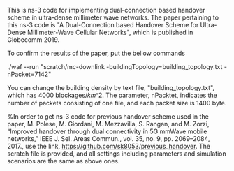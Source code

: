 This is ns-3 code for implementing dual-connection based handover scheme in ultra-dense millimeter wave networks. The paper pertaining to this ns-3 code is "A Dual-Connection based Handover Scheme for Ultra-Dense Millimeter-Wave Cellular Networks", which is published in Globecomm 2019.

To confirm the results of the paper, put the bellow commands

./waf --run "scratch/mc-downlink -buildingTopology=building_topology.txt -nPacket=7142"

You can change the building density by text file, "building_topology.txt", which has 4000 blockages/𝑘𝑚^2.
The parameter, nPacktet, indicates the number of packets consisting of one file, and each packet size is 1400 byte. 

%In order to get ns-3 code for previous handover scheme used in the paper, M. Polese, M. Giordani, M. Mezzavilla, S. Rangan, and M. Zorzi, “Improved handover through dual connectivity in 5G mmWave mobile networks,” IEEE J. Sel. Areas Commun., vol. 35, no. 9, pp. 2069–2084, 2017., use the link, https://github.com/sk8053/previous_handover.  The scratch file is provided, and all settings including parameters and simulation scenarios are the same as above ones. 

